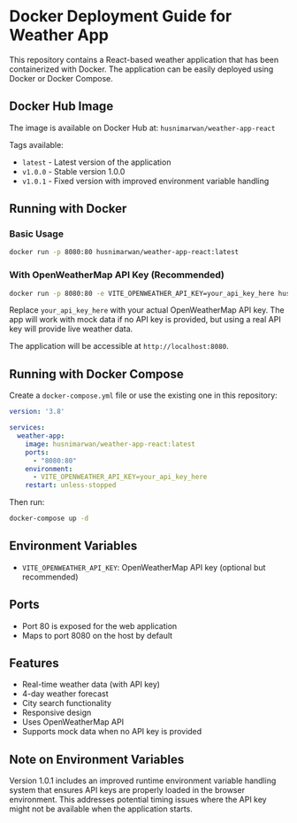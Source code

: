 # Docker Deployment Guide for Weather App

This repository contains a React-based weather application that has been containerized with Docker. The application can be easily deployed using Docker or Docker Compose.

## Docker Hub Image
The image is available on Docker Hub at: `husnimarwan/weather-app-react`

Tags available:
- `latest` - Latest version of the application
- `v1.0.0` - Stable version 1.0.0
- `v1.0.1` - Fixed version with improved environment variable handling

## Running with Docker

### Basic Usage
```bash
docker run -p 8080:80 husnimarwan/weather-app-react:latest
```

### With OpenWeatherMap API Key (Recommended)
```bash
docker run -p 8080:80 -e VITE_OPENWEATHER_API_KEY=your_api_key_here husnimarwan/weather-app-react:latest
```

Replace `your_api_key_here` with your actual OpenWeatherMap API key. The app will work with mock data if no API key is provided, but using a real API key will provide live weather data.

The application will be accessible at `http://localhost:8080`.

## Running with Docker Compose

Create a `docker-compose.yml` file or use the existing one in this repository:

```yaml
version: '3.8'

services:
  weather-app:
    image: husnimarwan/weather-app-react:latest
    ports:
      - "8080:80"
    environment:
      - VITE_OPENWEATHER_API_KEY=your_api_key_here
    restart: unless-stopped
```

Then run:
```bash
docker-compose up -d
```

## Environment Variables

- `VITE_OPENWEATHER_API_KEY`: OpenWeatherMap API key (optional but recommended)

## Ports

- Port 80 is exposed for the web application
- Maps to port 8080 on the host by default

## Features

- Real-time weather data (with API key)
- 4-day weather forecast
- City search functionality
- Responsive design
- Uses OpenWeatherMap API
- Supports mock data when no API key is provided

## Note on Environment Variables

Version 1.0.1 includes an improved runtime environment variable handling system that ensures API keys are properly loaded in the browser environment. This addresses potential timing issues where the API key might not be available when the application starts.